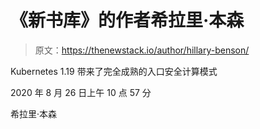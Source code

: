 # 《新书库》的作者希拉里·本森

> 原文：<https://thenewstack.io/author/hillary-benson/>

Kubernetes 1.19 带来了完全成熟的入口安全计算模式

2020 年 8 月 26 日上午 10 点 57 分

希拉里·本森